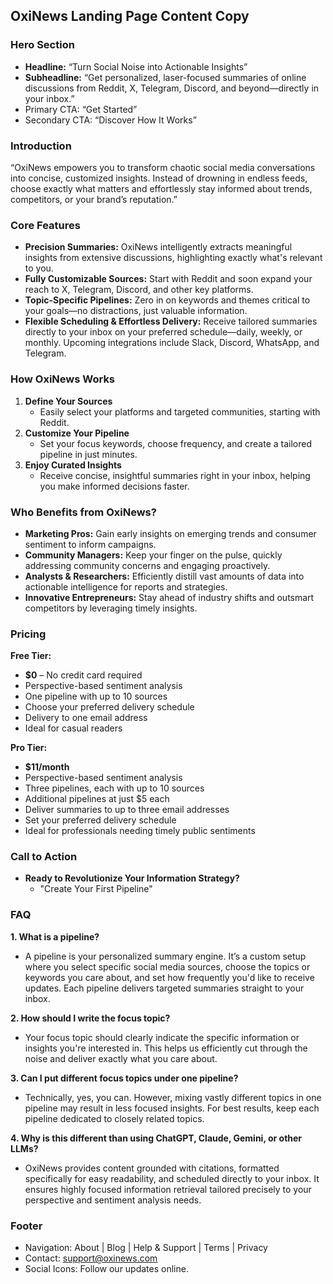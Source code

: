 ## OxiNews Landing Page Content Copy

### Hero Section
- **Headline:** “Turn Social Noise into Actionable Insights”
- **Subheadline:** “Get personalized, laser-focused summaries of online discussions from Reddit, X, Telegram, Discord, and beyond—directly in your inbox.”
- Primary CTA: “Get Started”
- Secondary CTA: “Discover How It Works”

### Introduction
“OxiNews empowers you to transform chaotic social media conversations into concise, customized insights. Instead of drowning in endless feeds, choose exactly what matters and effortlessly stay informed about trends, competitors, or your brand’s reputation.”

### Core Features
- **Precision Summaries:** OxiNews intelligently extracts meaningful insights from extensive discussions, highlighting exactly what's relevant to you.
- **Fully Customizable Sources:** Start with Reddit and soon expand your reach to X, Telegram, Discord, and other key platforms.
- **Topic-Specific Pipelines:** Zero in on keywords and themes critical to your goals—no distractions, just valuable information.
- **Flexible Scheduling & Effortless Delivery:** Receive tailored summaries directly to your inbox on your preferred schedule—daily, weekly, or monthly. Upcoming integrations include Slack, Discord, WhatsApp, and Telegram.

### How OxiNews Works
1. **Define Your Sources**
   - Easily select your platforms and targeted communities, starting with Reddit.
2. **Customize Your Pipeline**
   - Set your focus keywords, choose frequency, and create a tailored pipeline in just minutes.
3. **Enjoy Curated Insights**
   - Receive concise, insightful summaries right in your inbox, helping you make informed decisions faster.

### Who Benefits from OxiNews?
- **Marketing Pros:** Gain early insights on emerging trends and consumer sentiment to inform campaigns.
- **Community Managers:** Keep your finger on the pulse, quickly addressing community concerns and engaging proactively.
- **Analysts & Researchers:** Efficiently distill vast amounts of data into actionable intelligence for reports and strategies.
- **Innovative Entrepreneurs:** Stay ahead of industry shifts and outsmart competitors by leveraging timely insights.

### Pricing
**Free Tier:**
- **$0** – No credit card required
- Perspective-based sentiment analysis
- One pipeline with up to 10 sources
- Choose your preferred delivery schedule
- Delivery to one email address
- Ideal for casual readers

**Pro Tier:**
- **$11/month**
- Perspective-based sentiment analysis
- Three pipelines, each with up to 10 sources
- Additional pipelines at just $5 each
- Deliver summaries to up to three email addresses
- Set your preferred delivery schedule
- Ideal for professionals needing timely public sentiments

### Call to Action
- **Ready to Revolutionize Your Information Strategy?**
  - "Create Your First Pipeline"

### FAQ

**1. What is a pipeline?**
- A pipeline is your personalized summary engine. It’s a custom setup where you select specific social media sources, choose the topics or keywords you care about, and set how frequently you'd like to receive updates. Each pipeline delivers targeted summaries straight to your inbox.

**2. How should I write the focus topic?**
- Your focus topic should clearly indicate the specific information or insights you're interested in. This helps us efficiently cut through the noise and deliver exactly what you care about.

**3. Can I put different focus topics under one pipeline?**
- Technically, yes, you can. However, mixing vastly different topics in one pipeline may result in less focused insights. For best results, keep each pipeline dedicated to closely related topics.

**4. Why is this different than using ChatGPT, Claude, Gemini, or other LLMs?**
- OxiNews provides content grounded with citations, formatted specifically for easy readability, and scheduled directly to your inbox. It ensures highly focused information retrieval tailored precisely to your perspective and sentiment analysis needs.

### Footer
- Navigation: About | Blog | Help & Support | Terms | Privacy
- Contact: support@oxinews.com
- Social Icons: Follow our updates online.

